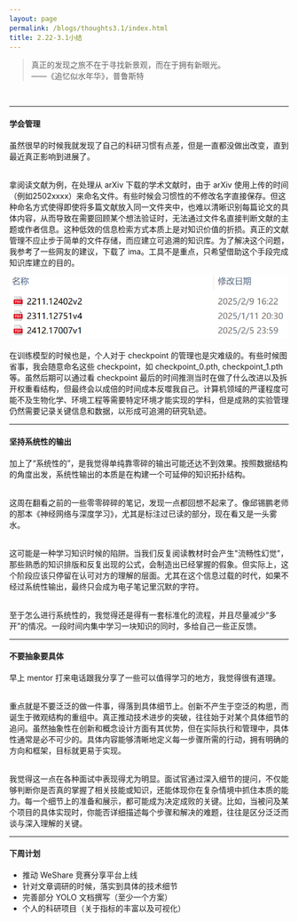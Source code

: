 ```yaml
---
layout: page
permalink: /blogs/thoughts3.1/index.html
title: 2.22-3.1小结
---
```


> 真正的发现之旅不在于寻找新景观，而在于拥有新眼光。  
> ——《追忆似水年华》，普鲁斯特
<br>

----
#### 学会管理

虽然很早的时候我就发现了自己的科研习惯有点差，但是一直都没做出改变，直到最近真正影响到进展了。

<br>拿阅读文献为例，在处理从 arXiv 下载的学术文献时，由于 arXiv 使用上传的时间（例如2502xxxx）来命名文件。有些时候会习惯性的不修改名字直接保存。但这种命名方式使得即使将多篇文献放入同一文件夹中，也难以清晰识别每篇论文的具体内容，从而导致在需要回顾某个想法验证时，无法通过文件名直接判断文献的主题或作者信息。这种低效的信息检索方式本质上是对知识价值的折损。真正的文献管理不应止步于简单的文件存储，而应建立可追溯的知识库。为了解决这个问题，我参考了一些网友的建议，下载了 ima。工具不是重点，只希望借助这个手段完成知识库建立的目的。
<center>
<img src="/blogs/3.1.assets/ff72a045eba02a4e8466e1f1b4b17c3.png">
</center>
<br>在训练模型的时候也是，个人对于 checkpoint 的管理也是灾难级的。有些时候图省事，我会随意命名这些 checkpoint，如 checkpoint_0.pth, checkpoint_1.pth 等。虽然后期可以通过看 checkpoint 最后的时间推测当时在做了什么改进以及拆开权重看结构，但最终会以成倍的时间成本反噬我自己。计算机领域的严谨程度可能不及生物化学、环境工程等需要特定环境才能实现的学科，但是成熟的实验管理仍然需要记录关键信息和数据，以形成可追溯的研究轨迹。
<br>

----
#### 坚持系统性的输出

加上了“系统性的”，是我觉得单纯靠零碎的输出可能还达不到效果。按照数据结构的角度出发，系统性输出的本质是在构建一个可延伸的知识拓扑结构。

<br>这周在翻看之前的一些零零碎碎的笔记，发现一点都回想不起来了。像邱锡鹏老师的那本《神经网络与深度学习》，尤其是标注过已读的部分，现在看又是一头雾水。

<br>这可能是一种学习知识时候的陷阱。当我们反复阅读教材时会产生"流畅性幻觉"，那些熟悉的知识排版和反复出现的公式，会制造出已经掌握的假象。但实际上，这个阶段应该只停留在认可对方的理解的层面。尤其在这个信息过载的时代，如果不经过系统性输出，最终只会成为电子笔记里沉默的字符。

<br>至于怎么进行系统性的，我觉得还是得有一套标准化的流程，并且尽量减少“多开”的情况。一段时间内集中学习一块知识的同时，多给自己一些正反馈。
<br>

----
#### 不要抽象要具体

早上 mentor 打来电话跟我分享了一些可以值得学习的地方，我觉得很有道理。

<br>重点就是不要泛泛的做一件事，得落到具体细节上。创新不产生于空泛的构思，而诞生于微观结构的重组中。真正推动技术进步的突破，往往始于对某个具体细节的追问。虽然抽象性在创新和概念设计方面有其优势，但在实际执行和管理中，具体性通常是必不可少的。具体内容能够清晰地定义每一步骤所需的行动，拥有明确的方向和框架，目标就更易于实现。

<br>我觉得这一点在各种面试中表现得尤为明显。面试官通过深入细节的提问，不仅能够判断你是否真的掌握了相关技能或知识，还能体现你在复杂情境中抓住本质的能力。每一个细节上的准备和展示，都可能成为决定成败的关键。比如，当被问及某个项目的具体实现时，你能否详细描述每个步骤和解决的难题，往往是区分泛泛而谈与深入理解的关键。
<br>

---
#### 下周计划

- 推动 WeShare 竞赛分享平台上线
- 针对文章调研的时候，落实到具体的技术细节
- 完善部分 YOLO 文档撰写（至少一个方案）
- 个人的科研项目（关于指标的丰富以及可视化）

<br>


